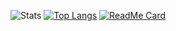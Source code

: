 ![Stats](https://github-readme-stats.vercel.app/api?username=castynet&show_icons=true&theme=great-gatsby&count_private=true)
[![Top Langs](https://github-readme-stats.vercel.app/api/top-langs/?username=castynet&compact&theme=great-gatsby)](https://github.com/anuraghazra/github-readme-stats)
[![ReadMe Card](https://github-readme-stats.vercel.app/api/pin/?username=castynet&repo=github-readme-stats)](https://github.com/castynet/castynet/)
